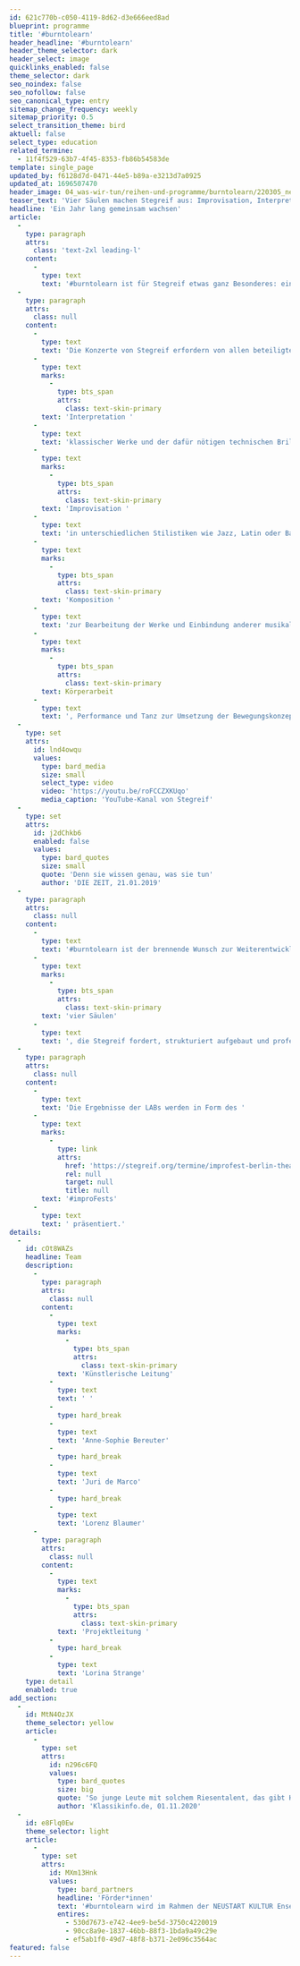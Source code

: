 ```yaml
---
id: 621c770b-c050-4119-8d62-d3e666eed8ad
blueprint: programme
title: '#burntolearn'
header_headline: '#burntolearn'
header_theme_selector: dark
header_select: image
quicklinks_enabled: false
theme_selector: dark
seo_noindex: false
seo_nofollow: false
seo_canonical_type: entry
sitemap_change_frequency: weekly
sitemap_priority: 0.5
select_transition_theme: bird
aktuell: false
select_type: education
related_termine:
  - 11f4f529-63b7-4f45-8353-fb86b54583de
template: single_page
updated_by: f6128d7d-0471-44e5-b89a-e3213d7a0925
updated_at: 1696507470
header_image: 04_was-wir-tun/reihen-und-programme/burntolearn/220305_news_burntolearn_(c)-navina-neuschl_lowres-02.jpg
teaser_text: 'Vier Säulen machen Stegreif aus: Improvisation, Interpretation, Komposition und Körperarbeit. Wir brennen dafür, uns in all diesen Disziplinen weiterzuentwickeln und stetig voneinander zu lernen.'
headline: 'Ein Jahr lang gemeinsam wachsen'
article:
  -
    type: paragraph
    attrs:
      class: 'text-2xl leading-l'
    content:
      -
        type: text
        text: '#burntolearn ist für Stegreif etwas ganz Besonderes: eine kreative Oase, ein Ort zum Ausprobieren und Experimentieren. Denn im Rahmen dieses Projekts arbeitet das Orchester an sich selbst.'
  -
    type: paragraph
    attrs:
      class: null
    content:
      -
        type: text
        text: 'Die Konzerte von Stegreif erfordern von allen beteiligten Musiker*innen außergewöhnlich hohe Fertigkeiten in unterschiedlichen Bereichen: in der '
      -
        type: text
        marks:
          -
            type: bts_span
            attrs:
              class: text-skin-primary
        text: 'Interpretation '
      -
        type: text
        text: 'klassischer Werke und der dafür nötigen technischen Brillanz am Instrument, in der '
      -
        type: text
        marks:
          -
            type: bts_span
            attrs:
              class: text-skin-primary
        text: 'Improvisation '
      -
        type: text
        text: 'in unterschiedlichen Stilistiken wie Jazz, Latin oder Barock, in '
      -
        type: text
        marks:
          -
            type: bts_span
            attrs:
              class: text-skin-primary
        text: 'Komposition '
      -
        type: text
        text: 'zur Bearbeitung der Werke und Einbindung anderer musikalischer Genres und nicht zuletzt in '
      -
        type: text
        marks:
          -
            type: bts_span
            attrs:
              class: text-skin-primary
        text: Körperarbeit
      -
        type: text
        text: ', Performance und Tanz zur Umsetzung der Bewegungskonzepte. Unsere Musiker*innen haben unterschiedliche künstlerische Hintergründe: Jedes Mitglied hat seine Stärken, die es in das Ensemble einbringt, aber auch seine Schwächen, in denen es von den anderen Mitgliedern lernen kann. '
  -
    type: set
    attrs:
      id: lnd4owqu
      values:
        type: bard_media
        size: small
        select_type: video
        video: 'https://youtu.be/roFCCZXKUqo'
        media_caption: 'YouTube-Kanal von Stegreif'
  -
    type: set
    attrs:
      id: j2dChkb6
      enabled: false
      values:
        type: bard_quotes
        size: small
        quote: 'Denn sie wissen genau, was sie tun'
        author: 'DIE ZEIT, 21.01.2019'
  -
    type: paragraph
    attrs:
      class: null
    content:
      -
        type: text
        text: '#burntolearn ist der brennende Wunsch zur Weiterentwicklung, zum gemeinsamen Wachsen: Ein Jahr lang können die Musiker*innen voneinander und von externen Dozenten lernen. In mehreren LABs zu den inhaltlichen Schwerpunkten Improvisation & Groove, Komposition & Arrangement, Performance und Interpretation werden  die '
      -
        type: text
        marks:
          -
            type: bts_span
            attrs:
              class: text-skin-primary
        text: 'vier Säulen'
      -
        type: text
        text: ', die Stegreif fordert, strukturiert aufgebaut und professionell fortgebildet, um so das Alleinstellungsmerkmal von Stegreif langfristig zu stärken.'
  -
    type: paragraph
    attrs:
      class: null
    content:
      -
        type: text
        text: 'Die Ergebnisse der LABs werden in Form des '
      -
        type: text
        marks:
          -
            type: link
            attrs:
              href: 'https://stegreif.org/termine/improfest-berlin-theater-im-delphi'
              rel: null
              target: null
              title: null
        text: '#improFests'
      -
        type: text
        text: ' präsentiert.'
details:
  -
    id: cOt8WAZs
    headline: Team
    description:
      -
        type: paragraph
        attrs:
          class: null
        content:
          -
            type: text
            marks:
              -
                type: bts_span
                attrs:
                  class: text-skin-primary
            text: 'Künstlerische Leitung'
          -
            type: text
            text: ' '
          -
            type: hard_break
          -
            type: text
            text: 'Anne-Sophie Bereuter'
          -
            type: hard_break
          -
            type: text
            text: 'Juri de Marco'
          -
            type: hard_break
          -
            type: text
            text: 'Lorenz Blaumer'
      -
        type: paragraph
        attrs:
          class: null
        content:
          -
            type: text
            marks:
              -
                type: bts_span
                attrs:
                  class: text-skin-primary
            text: 'Projektleitung '
          -
            type: hard_break
          -
            type: text
            text: 'Lorina Strange'
    type: detail
    enabled: true
add_section:
  -
    id: MtN4OzJX
    theme_selector: yellow
    article:
      -
        type: set
        attrs:
          id: n296c6FQ
          values:
            type: bard_quotes
            size: big
            quote: 'So junge Leute mit solchem Riesentalent, das gibt Hoffnung für die Zukunft, das begeistert das Publikum.'
            author: 'Klassikinfo.de, 01.11.2020'
  -
    id: e8Flq0Ew
    theme_selector: light
    article:
      -
        type: set
        attrs:
          id: MXm13Hnk
          values:
            type: bard_partners
            headline: 'Förder*innen'
            text: '#burntolearn wird im Rahmen der NEUSTART KULTUR Ensembleförderung gefördert von: Die Beauftragte der Bundesregierung für Kultur und Medien sowie von der GVL - Gesellschaft zur Verwertung von Leistungsschutzrechten mbH unterstützt:'
            entires:
              - 530d7673-e742-4ee9-be5d-3750c4220019
              - 90cc8a9e-1837-46bb-88f3-1bda9a49c29e
              - ef5ab1f0-49d7-48f8-b371-2e096c3564ac
featured: false
---
```


